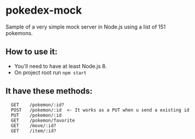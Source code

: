 # pokedex-mock

Sample of a very simple mock server in Node.js using a list of 151 pokemons.

## How to use it:

- You'll need to have at least Node.js 8.
- On project root run `npm start`

## It have these methods:

```
  GET    /pokemon/:id?
  POST   /pokemon/:id  <- It works as a PUT when u send a existing id
  PUT    /pokemon/:id
  GET    /pokemon/favorite
  GET    /move/:id?
  GET    /item/:id?
```
